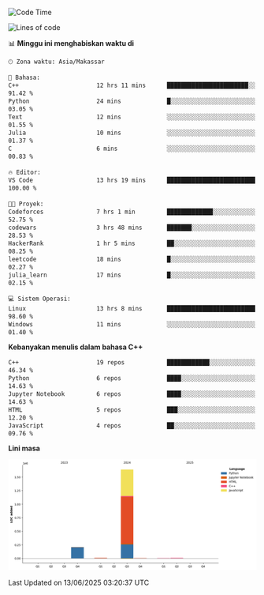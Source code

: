 <!--START_SECTION:waka-->
![Code Time](http://img.shields.io/badge/Code%20Time-275%20hrs%2017%20mins-blue)

![Lines of code](https://img.shields.io/badge/Sejak%20Hello%20World%20aku%20telah%20menulis-1.9%20million%20baris%20kode-blue)

📊 **Minggu ini menghabiskan waktu di** 

```text
🕑︎ Zona waktu: Asia/Makassar

💬 Bahasa: 
C++                      12 hrs 11 mins      ███████████████████████░░   91.42 % 
Python                   24 mins             █░░░░░░░░░░░░░░░░░░░░░░░░   03.05 % 
Text                     12 mins             ░░░░░░░░░░░░░░░░░░░░░░░░░   01.55 % 
Julia                    10 mins             ░░░░░░░░░░░░░░░░░░░░░░░░░   01.37 % 
C                        6 mins              ░░░░░░░░░░░░░░░░░░░░░░░░░   00.83 % 

🔥 Editor: 
VS Code                  13 hrs 19 mins      █████████████████████████   100.00 % 

🐱‍💻 Proyek: 
Codeforces               7 hrs 1 min         █████████████░░░░░░░░░░░░   52.75 % 
codewars                 3 hrs 48 mins       ███████░░░░░░░░░░░░░░░░░░   28.53 % 
HackerRank               1 hr 5 mins         ██░░░░░░░░░░░░░░░░░░░░░░░   08.25 % 
leetcode                 18 mins             █░░░░░░░░░░░░░░░░░░░░░░░░   02.27 % 
julia_learn              17 mins             █░░░░░░░░░░░░░░░░░░░░░░░░   02.15 % 

💻 Sistem Operasi: 
Linux                    13 hrs 8 mins       █████████████████████████   98.60 % 
Windows                  11 mins             ░░░░░░░░░░░░░░░░░░░░░░░░░   01.40 % 
```

**Kebanyakan menulis dalam bahasa C++** 

```text
C++                      19 repos            ████████████░░░░░░░░░░░░░   46.34 % 
Python                   6 repos             ████░░░░░░░░░░░░░░░░░░░░░   14.63 % 
Jupyter Notebook         6 repos             ████░░░░░░░░░░░░░░░░░░░░░   14.63 % 
HTML                     5 repos             ███░░░░░░░░░░░░░░░░░░░░░░   12.20 % 
JavaScript               4 repos             ██░░░░░░░░░░░░░░░░░░░░░░░   09.76 % 
```



**Lini masa**

![Lines of Code chart](https://raw.githubusercontent.com/yusuf601/yusuf601/main/assets/bar_graph.png)


 Last Updated on 13/06/2025 03:20:37 UTC
<!--END_SECTION:waka-->

